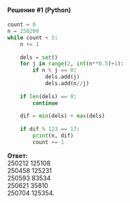 #### Решение #1 (Python)
```python
count = 0
n = 250200
while count < 5:
    n += 1
    
    dels = set()
    for j in range(2, int(n**0.5)+1):
        if n % j == 0:
            dels.add(j)
            dels.add(n//j)
    
    if len(dels) == 0:
        continue
    
    dif = min(dels) + max(dels)
    
    if dif % 123 == 17:
        print(n, dif)
        count += 1
```

**Ответ:**<br>
250212 125108<br>
250458 125231<br>
250593 83534<br>
250621 35810<br>
250704 125354.

